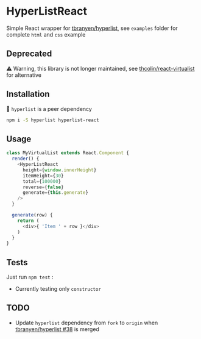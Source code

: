 # HyperListReact
Simple React wrapper for [tbranyen/hyperlist](https://github.com/tbranyen/hyperlist/), see `examples` folder for complete `html` and `css` example

## Deprecated
⚠️ Warning, this library is not longer maintained, see [thcolin/react-virtualist](https://github.com/thcolin/react-virtualist) for alternative

## Installation
🚨 `hyperlist` is a peer dependency
```bash
npm i -S hyperlist hyperlist-react
```

## Usage
```javascript
class MyVirtualList extends React.Component {
  render() {
    <HyperListReact
      height={window.innerHeight}
      itemHeight={30}
      total={100000}
      reverse={false}
      generate={this.generate}
    />
  }

  generate(row) {
    return (
      <div>{ 'Item ' + row }</div>
    )
  }
}
```

## Tests
Just run `npm test` :
* Currently testing only `constructor`

## TODO
* Update `hyperlist` dependency from `fork` to `origin` when [tbranyen/hyperlist #38](https://github.com/tbranyen/hyperlist/pull/38) is merged

